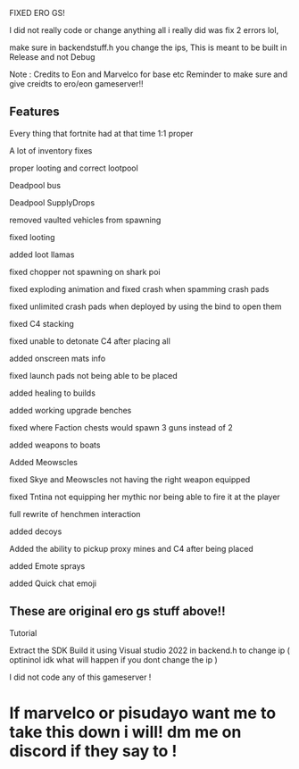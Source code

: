 FIXED ERO GS!

I did not really code or change anything all i really did was fix 2 errors lol, 

make sure in backendstuff.h you change the ips, This is meant to be built in Release and not Debug

Note : Credits to Eon and Marvelco for base etc
Reminder to make sure and give creidts to ero/eon gameserver!!

## Features

Every thing that fortnite had at that time 1:1 proper

A lot of inventory fixes

proper looting and correct lootpool

Deadpool bus

Deadpool SupplyDrops

removed vaulted vehicles from spawning

fixed looting

added loot llamas

fixed chopper not spawning on shark poi

fixed exploding animation and fixed crash when spamming crash pads

fixed unlimited crash pads when deployed by using the bind to open them

fixed C4 stacking

fixed unable to detonate C4 after placing all

added onscreen mats info

fixed launch pads not being able to be placed

added healing to builds

added working upgrade benches

fixed where Faction chests would spawn 3 guns instead of 2

added weapons to boats

Added Meowscles

fixed Skye and Meowscles not having the right weapon equipped

fixed Tntina not equipping her mythic nor being able to fire it at the player

full rewrite of henchmen interaction

added decoys

Added the ability to pickup proxy mines and C4 after being placed

added Emote sprays

added Quick chat emoji


## These are original ero gs stuff above!!

Tutorial

Extract the SDK
Build it using Visual studio 2022
in backend.h to change ip ( optininol idk what will happen if you dont change the ip )

I did not code any of this gameserver !

# If marvelco or pisudayo want me to take this down i will! dm me on discord if they say to !
